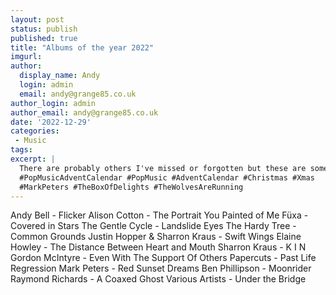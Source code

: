 ```yaml
---
layout: post
status: publish
published: true
title: "Albums of the year 2022"
imgurl: 
author:
  display_name: Andy
  login: admin
  email: andy@grange85.co.uk
author_login: admin
author_email: andy@grange85.co.uk
date: '2022-12-29'
categories:
 - Music
tags:
excerpt: |
  There are probably others I've missed or forgotten but these are some of the albums released in 2022 that I loved
  #PopMusicAdventCalendar #PopMusic #AdventCalendar #Christmas #Xmas
  #MarkPeters #TheBoxOfDelights #TheWolvesAreRunning
---
```


Andy Bell - Flicker
Alison Cotton - The Portrait You Painted of Me
Füxa - Covered in Stars
The Gentle Cycle - Landslide Eyes
The Hardy Tree - Common Grounds
Justin Hopper & Sharron Kraus - Swift Wings
Elaine Howley - The Distance Between Heart and Mouth
Sharron Kraus - K I N
Gordon McIntyre - Even With The Support Of Others
Papercuts - Past Life Regression
Mark Peters - Red Sunset Dreams
Ben Phillipson - Moonrider
Raymond Richards - A Coaxed Ghost
Various Artists - Under the Bridge
